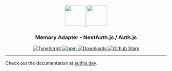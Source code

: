 <p align="center">
  <br/>
  <a href="https://authjs.dev" target="_blank">
    <img height="64px" src="https://authjs.dev/img/logo/logo-sm.png" />
  </a>
  <img height="64px" src="https://www.svgrepo.com/show/276812/ram-memory-ram.svg"/>
  <h3 align="center"><b>Memory Adapter</b> - NextAuth.js / Auth.js</a></h3>
  <p align="center" style="align: center;">
    <a href="https://npm.im/@auth/memory-adapter">
      <img src="https://img.shields.io/badge/TypeScript-blue?style=flat-square" alt="TypeScript" />
    </a>
    <a href="https://npm.im/@auth/memory-adapter">
      <img alt="npm" src="https://img.shields.io/npm/v/@auth/memory-adapter?color=green&label=@auth/memory-adapter&style=flat-square">
    </a>
    <a href="https://www.npmtrends.com/@auth/memory-adapter">
      <img src="https://img.shields.io/npm/dm/@auth/memory-adapter?label=%20downloads&style=flat-square" alt="Downloads" />
    </a>
    <a href="https://github.com/nextauthjs/next-auth/stargazers">
      <img src="https://img.shields.io/github/stars/nextauthjs/next-auth?style=flat-square" alt="Github Stars" />
    </a>
  </p>
</p>

---

Check out the documentation at [authjs.dev](https://authjs.dev/reference/adapter/memory).
